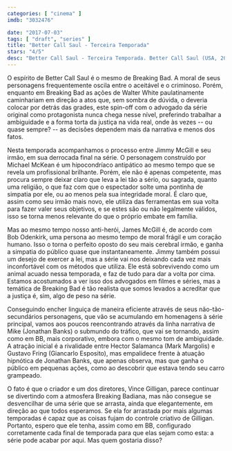 ```yaml
---
categories: [ "cinema" ]
imdb: "3032476"

date: "2017-07-03"
tags: [ "draft", "series" ]
title: "Better Call Saul - Terceira Temporada"
stars: "4/5"
desc: "Better Call Saul - Terceira Temporada. Better Call Saul (USA, 2015). Dirigido por Vince Gilligan, Thomas Schnauz, Adam Bernstein, Peter Gould, Colin Bucksey, Larysa Kondracki, Terry McDonough, John Shiban. Escrito por Vince Gilligan, Peter Gould, Gordon Smith, Ann Cherkis, Gennifer Hutchison, Thomas Schnauz, Jonathan Glatzer, Heather Marion. Com Bob Odenkirk (Jimmy McGill), Jonathan Banks (Mike Ehrmantraut), Rhea Seehorn (Kim Wexler), Patrick Fabian (Howard Hamlin), Michael Mando (Nacho Varga), Michael McKean (Chuck McGill)."
---
```

O espírito de Better Call Saul é o mesmo de Breaking Bad. A moral de seus personagens frequentemente oscila entre o aceitável e o criminoso. Porém, enquanto em Breaking Bad as ações de Walter White paulatinamente caminhariam em direção a atos que, sem sombra de dúvida, o deveria colocar por detrás das grades, este spin-off com o advogado da série original como protagonista nunca chega nesse nível, preferindo trabalhar a ambiguidade e a forma torta da justiça na vida real, onde às vezes -- ou quase sempre? -- as decisões dependem mais da narrativa e menos dos fatos.

Nesta temporada acompanhamos o processo entre Jimmy McGill e seu irmão, em sua derrocada final na série. O personagem construído por Michael McKean é um hipocondríaco antipático ao mesmo tempo que se revela um profissional brilhante. Porém, ele não é apenas competente, mas procura sempre deixar claro que leva a lei tão a sério, ou sagrada, quanto uma religião, o que faz com que o espectador solte uma pontinha de simpatia por ele, ou ao menos pela sua integridade moral. É claro que, assim como seu irmão mais novo, ele utiliza das ferramentas em sua volta para fazer valer seus objetivos, e se estes são ou não legalmente válidos, isso se torna menos relevante do que o próprio embate em família.

Mas ao mesmo tempo nosso anti-herói, James McGill é, de acordo com Bob Odenkirk, uma persona ao mesmo tempo de moral frágil e um coração humano. Isso o torna o perfeito oposto do seu mais cerebral irmão, e ganha a simpatia do público quase que instantaneamente. Jimmy também possui um desejo de exercer a lei, mas a série vai nos deixando cada vez mais inconfortável com os métodos que utiliza. Ele está sobrevivendo como um animal acuado nessa temporada, e faz de tudo para dar a volta por cima. Estamos acostumados a ver isso dos advogados em filmes e séries, mas a temática de Breaking Bad é tão realista que somos levados a acreditar que a justiça é, sim, algo de peso na série.

Conseguindo encher linguiça de maneira eficiente através de seus não-tão-secundários personagens, que vão se acumulando em homenagens à série principal, vamos aos poucos reencontrando através da linha narrativa de Mike (Jonathan Banks) o submundo do tráfico, que vai se tornando, assim como em BB, mais corporativo, embora com o mesmo tom de ambiguidade. A atração inicial é a rivalidade entre Hector Salamanca (Mark Margolis) e Gustavo Fring (Giancarlo Esposito), mas empalidece frente à atuação hipnótica de Jonathan Banks, que apenas observa, mas que ganha o público em pequenas ações, como ao descobrir que estava tendo seu carro grampeado.

O fato é que o criador e um dos diretores, Vince Gilligan, parece continuar se divertindo com a atmosfera Breaking Badiana, mas não consegue se desvencilhar de uma série que se arrasta, ainda que elegantemente, em direção ao que todos esperamos. Se ela for arrastada por mais algumas temporadas é capaz que as coisas fujam do controle criativo de Gilligan. Portanto, espero que ele tenha, assim como em BB, configurado corretamente cada final de temporada para que elas sejam como esta: a série pode acabar por aqui. Mas quem gostaria disso?
